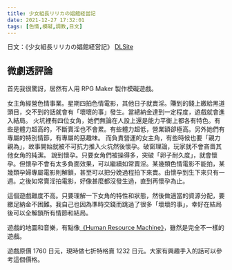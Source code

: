 ```yaml
---
title: 少女組長リリカの娼館経営記
date: 2021-12-27 17:32:01
tags: [色情,模礙,調教,日文]
---
```


日文：《少女組長リリカの娼館経営記》 [DLSite](https://www.dlsite.com/maniax/work/=/product_id/RJ295803.html)

## 微劇透評論

首先我很驚訝，居然有人用 RPG Maker 製作模礙遊戲。

女主角經營色情事業。星期四拍色情電影，其他日子就賣淫。賺到的錢上繳給黑道頭目，交不到的話就會有「壞壞的事」發生。當總納金達到一定程度，遊戲就會進入結局。
火坑裡有四位女角，她們無論在人設上還是能力平衡上都各有特色。有些是體力超高的，不斷賣淫也不會累。有些體力超低，營業額卻極高。另外她們有專屬的特別情節，有專屬的惡趣味。
而負責營運的女主角，有些時候也要「親力親為」，故事開始就被不可抗力推入火坑然後懷孕。破窗理論，玩家就不會吝嗇其他女角的純潔。
說到懷孕。只要女角們被操得多，突破「卵子耐久度」，就會懷孕。但懷孕不會有太多負面效果，可以繼續如常賣淫。某幾類色情電影不能拍，某幾類孕婦專屬電影則解鎖，甚至可以把分娩過程拍下來賣。由懷孕到生下來只有一週。之後如常賣淫拍電影，好像甚麼都沒發生過，直到再懷孕為止。

這個遊戲難度不高。只要理解一下女角的特性和狀態，然後做適當的資源分配，要繳足納金不困難。我自己也因為準時交錢而跳過了很多「壞壞的事」，幸好在結局後可以全解鎖所有情節和結局。

遊戲的地圖和音樂，有點像[《Human Resource Machine》](https://tomorrowcorporation.com/humanresourcemachine)，雖然是完全不一樣的遊戲。

遊戲原價 1760 日元，現時做七折特格賣 1232 日元。大家有興趣手入的話可以參考這個價格。

